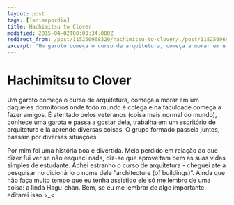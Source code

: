```yaml
---
layout: post
tags: [1animepordia]
title: Hachimitsu to Clover
modified: 2015-04-02T00:00:34.000Z
redirect_from: /post/115250968320/hachimitsu-to-clover/,/post/115250968320/
excerpt: "Um garoto começa o curso de arquitetura, começa a morar em um daqueles dormitórios onde todo mundo é colega e na faculdade começa a fazer amigos. É atentado pelos veteranos (coisa mais normal do mundo), conhece uma garota e passa a gostar dela, trabalha em um escritório de arquitetura e lá aprende diversas coisas. O grupo formado passeia juntos, passam por diversas situações."
---
```


Hachimitsu to Clover
====================

Um garoto começa o curso de arquitetura, começa a morar em um daqueles
dormitórios onde todo mundo é colega e na faculdade começa a fazer
amigos. É atentado pelos veteranos (coisa mais normal do mundo), conhece
uma garota e passa a gostar dela, trabalha em um escritório de
arquitetura e lá aprende diversas coisas. O grupo formado passeia
juntos, passam por diversas situações.

Por mim foi uma história boa e divertida. Meio perdido em relação ao que
dizer fui ver se não esqueci nada, diz-se que aproveitam bem as suas
vidas simples de estudante. Achei estranho o curso de arquitetura -
cheguei até a pesquisar no dicionário o nome dele “architecture (of
buildings)“. Ainda que não faça muito tempo que eu tenha assistido ele
só me lembro de uma coisa: a linda Hagu-chan. Bem, se eu me lembrar de
algo importante editarei isso &gt;\_&lt;



